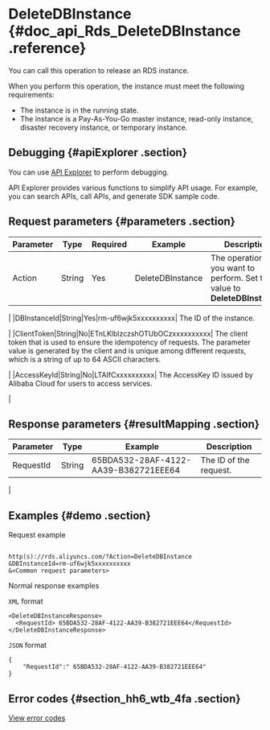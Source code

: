 # DeleteDBInstance {#doc_api_Rds_DeleteDBInstance .reference}

You can call this operation to release an RDS instance.

When you perform this operation, the instance must meet the following requirements:

-   The instance is in the running state.
-   The instance is a Pay-As-You-Go master instance, read-only instance, disaster recovery instance, or temporary instance.

## Debugging {#apiExplorer .section}

You can use [API Explorer](https://api.aliyun.com/#product=Rds&api=DeleteDBInstance) to perform debugging.

API Explorer provides various functions to simplify API usage. For example, you can search APIs, call APIs, and generate SDK sample code.

## Request parameters {#parameters .section}

|Parameter|Type|Required|Example|Description|
|---------|----|--------|-------|-----------|
|Action|String|Yes|DeleteDBInstance| The operation that you want to perform. Set the value to **DeleteDBInstance**.

 |
|DBInstanceId|String|Yes|rm-uf6wjk5xxxxxxxxxx| The ID of the instance.

 |
|ClientToken|String|No|ETnLKlblzczshOTUbOCzxxxxxxxxxx| The client token that is used to ensure the idempotency of requests. The parameter value is generated by the client and is unique among different requests, which is a string of up to 64 ASCII characters.

 |
|AccessKeyId|String|No|LTAIfCxxxxxxxxxx| The AccessKey ID issued by Alibaba Cloud for users to access services.

 |

## Response parameters {#resultMapping .section}

|Parameter|Type|Example|Description|
|---------|----|-------|-----------|
|RequestId|String|65BDA532-28AF-4122-AA39-B382721EEE64| The ID of the request.

 |

## Examples {#demo .section}

Request example

``` {#request_demo}

http(s)://rds.aliyuncs.com/?Action=DeleteDBInstance
&DBInstanceId=rm-uf6wjk5xxxxxxxxxx
&<Common request parameters>
```

Normal response examples

`XML` format

``` {#xml_return_success_demo}
<DeleteDBInstanceResponse>
  <RequestId> 65BDA532-28AF-4122-AA39-B382721EEE64</RequestId> 
</DeleteDBInstanceResponse>
```

`JSON` format

``` {#json_return_success_demo}
{
	"RequestId":" 65BDA532-28AF-4122-AA39-B382721EEE64"
}
```

## Error codes {#section_hh6_wtb_4fa .section}

[View error codes](https://error-center.alibabacloud.com/status/product/Rds)

